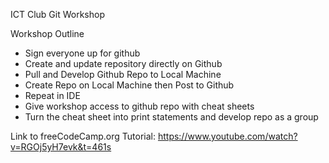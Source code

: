 ICT Club Git Workshop

Workshop Outline

- Sign everyone up for github
- Create and update repository directly on Github
- Pull and Develop Github Repo to Local Machine
- Create Repo on Local Machine then Post to Github
- Repeat in IDE
- Give workshop access to github repo with cheat sheets
- Turn the cheat sheet into print statements and develop
	repo as a group

Link to freeCodeCamp.org Tutorial:
https://www.youtube.com/watch?v=RGOj5yH7evk&t=461s
